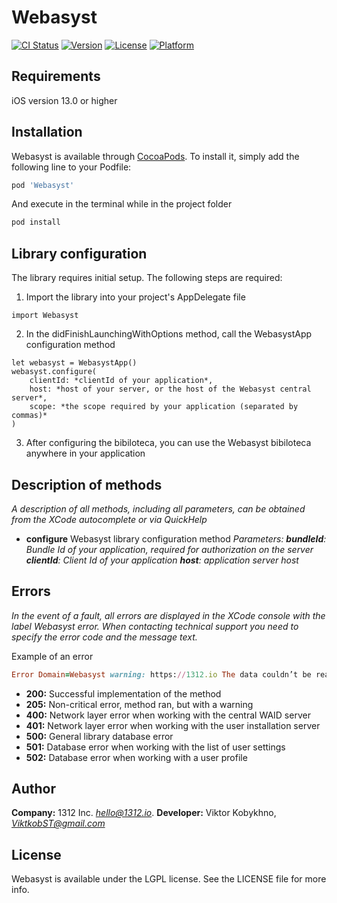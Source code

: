 # Webasyst

[![CI Status](https://img.shields.io/travis/viktkobst/Webasyst.svg?style=flat)](https://travis-ci.org/viktkobst/Webasyst)
[![Version](https://img.shields.io/cocoapods/v/Webasyst.svg?style=flat)](https://cocoapods.org/pods/Webasyst)
[![License](https://img.shields.io/cocoapods/l/Webasyst.svg?style=flat)](https://cocoapods.org/pods/Webasyst)
[![Platform](https://img.shields.io/cocoapods/p/Webasyst.svg?style=flat)](https://cocoapods.org/pods/Webasyst)

## Requirements

iOS version 13.0 or higher

## Installation

Webasyst is available through [CocoaPods](https://cocoapods.org). To install
it, simply add the following line to your Podfile:

```ruby
pod 'Webasyst'
```
And execute in the terminal while in the project folder
```ruby
pod install
```

## Library configuration

The library requires initial setup. The following steps are required:
1) Import the library into your project's AppDelegate file
```
import Webasyst
```
2) In the didFinishLaunchingWithOptions method, call the WebasystApp configuration method
```
let webasyst = WebasystApp()
webasyst.configure(
    clientId: *clientId of your application*, 
    host: *host of your server, or the host of the Webasyst central server*, 
    scope: *the scope required by your application (separated by commas)*
)
```
3) After configuring the bibiloteca, you can use the Webasyst bibiloteca anywhere in your application

## Description of methods

*A description of all methods, including all parameters, can be obtained from the XCode autocomplete or via QuickHelp*

* **configure** Webasyst library configuration method
    *Parameters:*
        ***bundleId**: Bundle Id of your application, required for authorization on the server*
        ***clientId**: Client Id of your application*
        ***host**: application server host*

## Errors
*In the event of a fault, all errors are displayed in the XCode console with the label Webasyst error. When contacting technical support you need to specify the error code and the message text.*

Example of an error
```ruby
Error Domain=Webasyst warning: https://1312.io The data couldn’t be read because it is missing. Code=205 "(null)"
```

* **200:** Successful implementation of the method
* **205:** Non-critical error, method ran, but with a warning
* **400:** Network layer error when working with the central WAID server
* **401:** Network layer error when working with the user installation server
* **500:** General library database error
* **501:** Database error when working with the list of user settings
* **502:** Database error when working with a user profile

## Author

**Company:** 1312 Inc. *hello@1312.io*. 
**Developer:** Viktor Kobykhno, *ViktkobST@gmail.com*

## License

Webasyst is available under the LGPL license. See the LICENSE file for more info.
